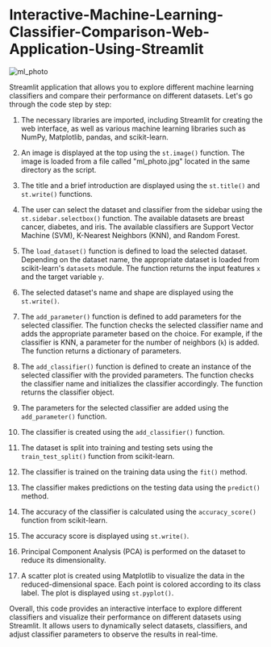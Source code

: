# Interactive-Machine-Learning-Classifier-Comparison-Web-Application-Using-Streamlit
![ml_photo](https://github.com/Abdalrahmanhassan237/Interactive-Machine-Learning-Classifier-Comparison-Web-Application-Using-Streamlit/assets/158060043/66542ca3-8dc0-4eca-97a9-c73b2610d9c3)

Streamlit application that allows you to explore different machine learning classifiers and compare their performance on different datasets. Let's go through the code step by step:

1. The necessary libraries are imported, including Streamlit for creating the web interface, as well as various machine learning libraries such as NumPy, Matplotlib, pandas, and scikit-learn.

2. An image is displayed at the top using the `st.image()` function. The image is loaded from a file called "ml_photo.jpg" located in the same directory as the script.

3. The title and a brief introduction are displayed using the `st.title()` and `st.write()` functions.

4. The user can select the dataset and classifier from the sidebar using the `st.sidebar.selectbox()` function. The available datasets are breast cancer, diabetes, and iris. The available classifiers are Support Vector Machine (SVM), K-Nearest Neighbors (KNN), and Random Forest.

5. The `load_dataset()` function is defined to load the selected dataset. Depending on the dataset name, the appropriate dataset is loaded from scikit-learn's `datasets` module. The function returns the input features `x` and the target variable `y`.

6. The selected dataset's name and shape are displayed using the `st.write()`.

7. The `add_parameter()` function is defined to add parameters for the selected classifier. The function checks the selected classifier name and adds the appropriate parameter based on the choice. For example, if the classifier is KNN, a parameter for the number of neighbors (`k`) is added. The function returns a dictionary of parameters.

8. The `add_classifier()` function is defined to create an instance of the selected classifier with the provided parameters. The function checks the classifier name and initializes the classifier accordingly. The function returns the classifier object.

9. The parameters for the selected classifier are added using the `add_parameter()` function.

10. The classifier is created using the `add_classifier()` function.

11. The dataset is split into training and testing sets using the `train_test_split()` function from scikit-learn.

12. The classifier is trained on the training data using the `fit()` method.

13. The classifier makes predictions on the testing data using the `predict()` method.

14. The accuracy of the classifier is calculated using the `accuracy_score()` function from scikit-learn.

15. The accuracy score is displayed using `st.write()`.

16. Principal Component Analysis (PCA) is performed on the dataset to reduce its dimensionality.

17. A scatter plot is created using Matplotlib to visualize the data in the reduced-dimensional space. Each point is colored according to its class label. The plot is displayed using `st.pyplot()`.

Overall, this code provides an interactive interface to explore different classifiers and visualize their performance on different datasets using Streamlit. It allows users to dynamically select datasets, classifiers, and adjust classifier parameters to observe the results in real-time.

